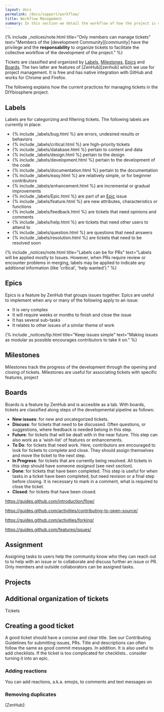 ```yaml
---
layout: docs
permalink: /docs/support/workflow/
title: Workflow Management
summary: In this section we detail the workflow of how the project is managed, specifically Issues and Pull Requests (PR), collectively refered to here as Tickets
---
```


{% include _notices/note.html title="Only members can manage tickets" text="Members of the [development Community][community] have the privilege and the **responsability** to organize tickets to facilitate the collective workflow of the development of the project." %}

Tickets are classified and organized by [Labels](#labels), [Milestones](#milestones), [Epics](#epics) and [Boards](#boards). The two latter are features of [ZenHub][zenhub] which we use for project management. It is free and has native integration with GitHub and works for Chrome and Firefox.

The following explains how the current practices for managing tickets in the DIYbiosphere project.

## Labels
Labels are for categorizing and filtering tickets. The following labels are currently in place:

- {% include _labels/bug.html %} are errors, undesired results or behaviors
- {% include _labels/critical.html %} are high-priority tickets
- {% include _labels/database.html %} pertain to content and data
- {% include _labels/design.html %} pertain to the design
- {% include _labels/development.html %} pertain to the development of the code
- {% include _labels/documentation.html %} pertain to the documentation
- {% include _labels/easy.html %} are relatively simple, or for beginner contributors
- {% include _labels/enhancement.html %} are incremental or gradual improvements
- {% include _labels/Epic.html %} are part of an [Epic](#epics) issue
- {% include _labels/feature.html %} are new attributes, characteristics or functions
- {% include _labels/feedback.html %} are tickets that need opinions and comments
- {% include _labels/help.html %} are tickets that need other users to attend to
- {% include _labels/question.html %} are questions that need answers
- {% include _labels/resolution.html %} are tickets that need to be resolved soon

{% include _notices/note.html title="Labels can be for PRs" text="Labels will be applied mostly to Issues. However, when PRs require review or encounter problems in merging, labels may be applied to indicate any additional information (like 'critical', 'help wanted')." %}


## Epics
Epics is a feature by ZenHub that groups issues together. Epics are useful to implement when any or many of the following apply to an issue:

- It is very complex
- It will require weeks or months to finish and close the issue
- It has several sub-tasks
- It relates to other issues of a similar theme of work


{% include _notices/tip.html title="Keep issues simple" text="Making issues as modular as possible encourages contributors to take it on." %}

## Milestones
Milestones track the progress of the development through the opening and closing of tickets. Milestones are useful for associating tickets with specific features, project


## Boards
Boards is a feature by ZenHub and is accesible as a tab. With boards, tickets are classified along steps of the developmental pipeline as follows:

- **New issues**: for new and uncategorized tickets.
- **Discuss**: for tickets that need to be discussed. Often questions, or suggestions, where feedback is needed belong in this step.
- **Future**: for tickets that will be dealt with in the near future. This step can also work as a 'wish-list' of features or enhancements.
- **To Do**: for tickets that need work. Here, contributors are encouraged to look for tickets to complete and close. They should assign themselves and move the ticket to the next step.
- **In Progress**: for tickets that are currently being resolved. All tickets in this step should have someone _assigned_ (see next section).
- **Done**: for tickets that have been completed. This step is useful for when tasks in a ticket have been completed, but need revision or a final step before closing. It is necessary to mark in a comment, what is required to close the ticket.
- **Closed**: for tickets that have been closed.

https://guides.github.com/introduction/flow/

https://guides.github.com/activities/contributing-to-open-source/

https://guides.github.com/activities/forking/

https://guides.github.com/features/issues/

## Assignment
Assigning tasks to users help the community know who they can reach out to to help with an issue or to collaborate and discuss further an issue or PR. Only members and outside collaborators can be assigned tasks.

## Projects

## Additional organization of tickets
Tickets


## Creating a good ticket
A good ticket should have a concise and clear title.
See our Contributing Guidelines for submitting issues, PRs. Title and descriptions can often follow the same as good commit messages.
In addition. It is also useful to add checklists. If the ticket is too complicated for checklists.. consider turning it into an epic.



### Adding reactions
You can add reactions, a.k.a. emojis, to comments and text messages on


### Removing duplicates

[ZenHub]:
